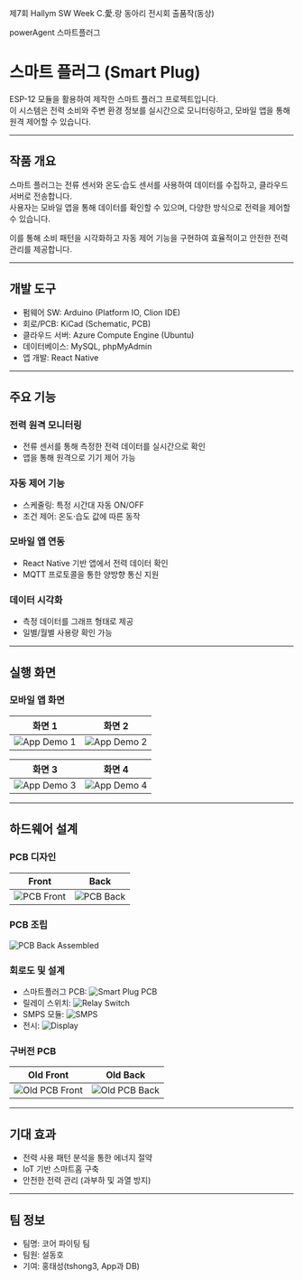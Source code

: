 제7회 Hallym SW Week C.愛.랑 동아리 전시회 출품작(동상)

powerAgent 스마트플러그

# 스마트 플러그 (Smart Plug)

ESP-12 모듈을 활용하여 제작한 스마트 플러그 프로젝트입니다.  
이 시스템은 전력 소비와 주변 환경 정보를 실시간으로 모니터링하고, 모바일 앱을 통해 원격 제어할 수 있습니다.

---

## 작품 개요
스마트 플러그는 전류 센서와 온도·습도 센서를 사용하여 데이터를 수집하고, 클라우드 서버로 전송합니다.  
사용자는 모바일 앱을 통해 데이터를 확인할 수 있으며, 다양한 방식으로 전력을 제어할 수 있습니다.  

이를 통해 소비 패턴을 시각화하고 자동 제어 기능을 구현하여 효율적이고 안전한 전력 관리를 제공합니다.

---

## 개발 도구
- 펌웨어 SW: Arduino (Platform IO, Clion IDE)  
- 회로/PCB: KiCad (Schematic, PCB)  
- 클라우드 서버: Azure Compute Engine (Ubuntu)  
- 데이터베이스: MySQL, phpMyAdmin  
- 앱 개발: React Native  

---

## 주요 기능

### 전력 원격 모니터링
- 전류 센서를 통해 측정한 전력 데이터를 실시간으로 확인  
- 앱을 통해 원격으로 기기 제어 가능  

### 자동 제어 기능
- 스케줄링: 특정 시간대 자동 ON/OFF  
- 조건 제어: 온도·습도 값에 따른 동작  

### 모바일 앱 연동
- React Native 기반 앱에서 전력 데이터 확인  
- MQTT 프로토콜을 통한 양방향 통신 지원  

### 데이터 시각화
- 측정 데이터를 그래프 형태로 제공  
- 일별/월별 사용량 확인 가능  

---

## 실행 화면

### 모바일 앱 화면
| 화면 1 | 화면 2 |
|--------|--------|
| ![App Demo 1](./images/appdemo1.png) | ![App Demo 2](./images/appdemo2.png) |

| 화면 3 | 화면 4 |
|--------|--------|
| ![App Demo 3](./images/appdemo3.png) | ![App Demo 4](./images/appdemo4.png) |

---

## 하드웨어 설계

### PCB 디자인
| Front | Back |
|-------|------|
| ![PCB Front](./images/pcb-front.jpg) | ![PCB Back](./images/pcb-back.jpg) |

### PCB 조립
![PCB Back Assembled](./images/pcb-back-assembled.jpg)

### 회로도 및 설계
- 스마트플러그 PCB: ![Smart Plug PCB](./images/smartplug-pcb.png)  
- 릴레이 스위치: ![Relay Switch](./images/relayswitch.jpg)  
- SMPS 모듈: ![SMPS](./images/smps.jpg)  
- 전시: ![Display](./images/display.jpg)  

### 구버전 PCB
| Old Front | Old Back |
|-----------|----------|
| ![Old PCB Front](./images/old-pcb-front.jpg) | ![Old PCB Back](./images/old-pcb-back.jpg) |

---

## 기대 효과
- 전력 사용 패턴 분석을 통한 에너지 절약  
- IoT 기반 스마트홈 구축  
- 안전한 전력 관리 (과부하 및 과열 방지)  

---

## 팀 정보
- 팀명: 코어 파이팅 팀  
- 팀원: 설동호
- 기여: 홍태성(tshong3, App과 DB)

